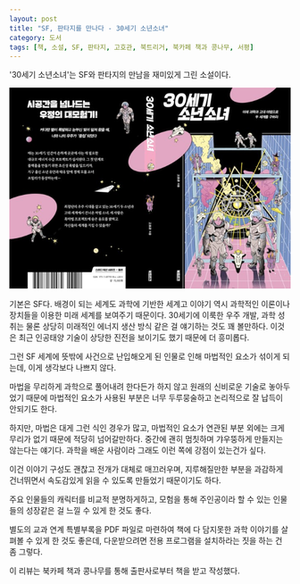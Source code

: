 ```yaml
---
layout: post
title: "SF, 판타지를 만나다 - 30세기 소년소녀"
category: 도서
tags: [책, 소설, SF, 판타지, 고호관, 북트리거, 북카페 책과 콩나무, 서평]
---
```


'30세기 소년소녀'는
SF와 판타지의 만남을 재미있게 그린 소설이다.

![표지](/images/30th-century-boys-and-girls-book-h480.jpg)

기본은 SF다.
배경이 되는 세계도 과학에 기반한 세계고
이야기 역시 과학적인 이론이나 장치들을 이용한 미래 세계를 보여주기 때문이다.
30세기에 이룩한 우주 개발, 과학 성취는 물론
상당히 미래적인 에너지 생산 방식 같은 걸 얘기하는 것도 꽤 볼만하다.
이것은 최근 인공태양 기술이 상당한 진전을 보이기도 했기 때문에 더 흥미롭다.

그런 SF 세계에 뜻밖에 사건으로 난입해오게 된 인물로 인해 마법적인 요소가 섞이게 되는데,
이게 생각보다 나쁘지 않다.

마법을 무리하게 과학으로 풀어내려 한다든가 하지 않고
원래의 신비로운 기술로 놓아두었기 때문에
마법적인 요소가 사용된 부분은 너무 두루뭉술하고 논리적으로 잘 납득이 안되기도 한다.

<!--
설마 마법세계가 끊임없이 초신성폭발이 일어나는 세계일리는 없지 않은가.
초신성 폭발이 마법을 쓸 수 있는 조건을 충족한다면,
보통의 상태에서도 미약하게나마 마법을 쓸 수 있어야 한다.
이미 우주에는 여러가지 힘과 파장, 원소들이 있기 때문이다.
-->

하지만, 마법은 대게 그런 식인 경우가 많고,
마법적인 요소가 연관된 부분 외에는 크게 무리가 없기 때문에
적당히 넘어갈만하다.
중간에 괜히 멈칫하며 갸우뚱하게 만들지는 않는다는 얘기다.
과학을 배운 사람이라 그래도 이런 쪽에 강점이 있는건가 싶다.

이건 이야기 구성도 괜찮고 전개가 대체로 매끄러우며,
지루해질만한 부분을 과감하게 건너뛰면서 속도감있게 읽을 수 있도록 만들었기 때문이기도 하다.

주요 인물들의 캐릭터를 비교적 분명하게하고,
모험을 통해 주인공이라 할 수 있는 인물들의 성장같은 걸 느낄 수 있게 한 것도 좋다.

별도의 교과 연계 특별부록을 PDF 파일로 마련하여
책에 다 담지못한 과학 이야기를 살펴볼 수 있게 한 것도 좋은데,
다운받으려면 전용 프로그램을 설치하라는 짓을 하는 건 좀 그렇다.

<!--
http://m.site.naver.com/1aoa5
-->



<div class="im im-info">
이 리뷰는 북카페 책과 콩나무를 통해 출판사로부터 책을 받고 작성했다.
</div>
